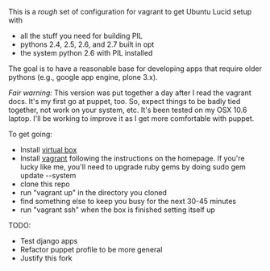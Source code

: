 This is a *rough* set of configuration for vagrant to get Ubuntu Lucid setup with

* all the stuff you need for building PIL
* pythons 2.4, 2.5, 2.6, and 2.7 built in opt
* the system python 2.6 with PIL installed
 
The goal is to have a reasonable base for developing apps that require older pythons (e.g., google app engine, plone 3.x).

*Fair warning:* This version was put together a day after I read the vagrant docs. It's my first go at puppet, too. So, expect things to be badly tied together, not work on your system, etc. It's been tested on my OSX 10.6 laptop. I'll be working to improve it as I get more comfortable with puppet.

To get going:

* Install [virtual box](http://www.virtualbox.org/wiki/Downloads)
* Install [vagrant](http://vagrantup.com/) following the instructions on the homepage. If you're lucky like me, you'll need to upgrade ruby gems by doing sudo gem update --system
* clone this repo
* run "vagrant up" in the directory you cloned
* find something else to keep you busy for the next 30-45 minutes
* run "vagrant ssh" when the box is finished setting itself up

TODO:
* Test django apps
* Refactor puppet profile to be more general
* Justify this fork
